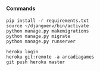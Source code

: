 #### Commands
    pip install -r requirements.txt
    source ~/djangoenv/bin/activate
    python manage.py makemigrations
    python manage.py migrate
    python manage.py runserver
    
    heroku login
    heroku git:remote -a arcadiagames
    git push heroku master
